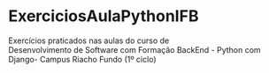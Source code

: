 # ExerciciosAulaPythonIFB

Exercícios praticados nas aulas do curso de 	
Desenvolvimento de Software com Formação BackEnd - Python com Django- Campus Riacho Fundo (1º ciclo)

 


